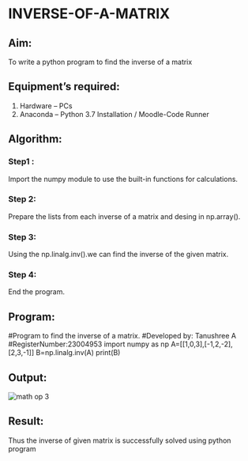 # INVERSE-OF-A-MATRIX
## Aim:
To write a python program to find the inverse of a matrix
## Equipment’s required:
1. 	Hardware – PCs
2. 	Anaconda – Python 3.7 Installation / Moodle-Code Runner
## Algorithm:
### Step1 : 
Import the numpy module to use the built-in functions for calculations.
### Step 2: 
Prepare the lists from each inverse of a matrix and desing in np.array().
### Step 3: 
Using the np.linalg.inv().we can find the inverse of the given matrix.
### Step 4: 
End the program.

## Program:

#Program to find the inverse of a matrix.
#Developed by: Tanushree A
#RegisterNumber:23004953
import numpy as np
A=[[1,0,3],[-1,2,-2],[2,3,-1]]
B=np.linalg.inv(A)
print(B)

## Output:
![math op 3](https://github.com/Tanug25/INVERSE-OF-A-MATRIX/assets/138849166/fa89b00b-1e8a-40d9-9eab-3a2f84395092)

## Result:
Thus the inverse of given matrix is successfully solved using python program

